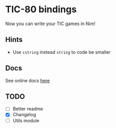 <!--
  Created at: 09/10/2021 18:19:23 Friday
  Modified at: 09/10/2021 06:59:52 PM Friday

        Copyright (C) 2021 Thiago Navarro
  See file "license" for details about copyright
-->

# TIC-80 bindings

Now you can write your TIC games in Nim!

## Hints

- Use `cstring` instead `string` to code be smaller

## Docs

See online docs [here](https://thisago.github.io/tic80/tic80.html)

## TODO

- [ ] Better readme
- [x] Changelog
- [ ] Utils module
